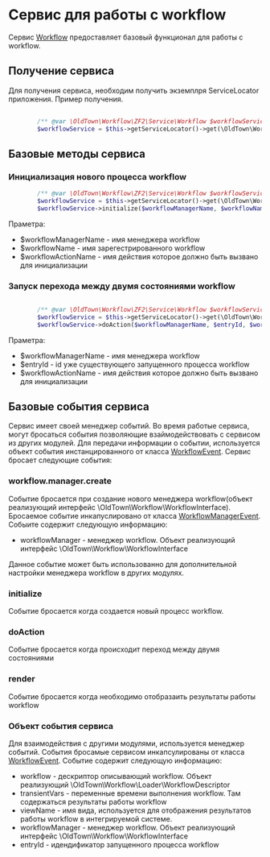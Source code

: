 # Сервис для работы с workflow

Сервис [Workflow](./../../src/Service/Workflow.php) предоставляет базовый функционал для работы с workflow.

## Получение сервиса

Для получения сервиса, необходим получить экземплря ServiceLocator приложения. Пример получения.

```php
  
        /** @var \OldTown\Workflow\ZF2\Service\Workflow $workflowService */
        $workflowService = $this->getServiceLocator()->get(\OldTown\Workflow\ZF2\Service\Workflow::class);
```

## Базовые методы сервиса

### Инициализация нового процесса workflow

```php
        /** @var \OldTown\Workflow\ZF2\Service\Workflow $workflowService */
        $workflowService = $this->getServiceLocator()->get(\OldTown\Workflow\ZF2\Service\Workflow::class);
        $workflowService->initialize($workflowManagerName, $workflowName, $workflowActionName);
```

Праметра:
* $workflowManagerName - имя менеджера workflow
* $workflowName - имя зарегестрированного workflow
* $workflowActionName - имя действия которое должно быть вызвано для инициализации


### Запуск перехода между двумя состояниями workflow

```php

        /** @var \OldTown\Workflow\ZF2\Service\Workflow $workflowService */
        $workflowService = $this->getServiceLocator()->get(\OldTown\Workflow\ZF2\Service\Workflow::class);
        $workflowService->doAction($workflowManagerName, $entryId, $workflowActionName);
```

Праметра:
* $workflowManagerName - имя менеджера workflow
* $entryId - id уже существующего запущенного процесса workflow
* $workflowActionName - имя действия которое должно быть вызвано для инициализации


## Базовые события сервиса

Сервис имеет своей менеджер событий. Во время работые сервиса, могут бросаться события позволяющие взаймодействовать с
сервисом из других модулей. Для передачи информации о событии, используется объект события инстанцированного от класса
[WorkflowEvent](./../../src/Event/WorkflowEvent.php). Сервис бросает следующие события:

### workflow.manager.create
  Событие бросается при создание нового менеджера workflow(объект реализующий интерфейс \OldTown\Workflow\WorkflowInterface).
  Бросаемое событие инкапуслировано от класса [WorkflowManagerEvent](./../../src/Event/WorkflowManagerEvent.php). Собыите 
  содержит следующую информацию:
  
  * workflowManager - менеджер workflow. Объект реализующий интерфейс \OldTown\Workflow\WorkflowInterface
  
  Данное событие может быть использованно для дополнительной настройки менеджера workflow в других модулях.

### initialize
 Событие бросается когда создается новый процесс workflow.
 
### doAction
 Событие бросается когда происходит переход между двумя состояниями
 
### render
 Событие бросается когда необходимо отобразаить результаты работы workflow
 
### Объект события сервиса
 Для взаимодействия с другими модулями, используется менеджер событий. События бросамые сервисом инкапсулированы от класса
 [WorkflowEvent](./../../src/Event/WorkflowEvent.php). Событие содержит следующую информацию:
 
 * workflow - дескриптор описывающий workflow. Объект реализующий \OldTown\Workflow\Loader\WorkflowDescriptor
 * transientVars - переменные времени выполнения workflow. Там содержаться результаты работы workflow
 * viewName - имя вида, используется для отображения результатов работы workflow в интегрируемой системе. 
 * workflowManager - менеджер workflow. Объект реализующий интерфейс \OldTown\Workflow\WorkflowInterface
 * entryId - идендификатор запущенного процесса workflow

 